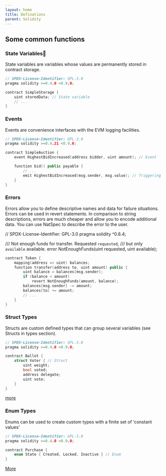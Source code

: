 ```yaml
---
layout: home
title: Definations
parent: Solidity
---
```


## Some common functions

### State Variables

State variables are variables whose values are permanently stored in contract storage.
```c++
// SPDX-License-Identifier: GPL-3.0
pragma solidity >=0.4.0 <0.9.0;

contract SimpleStorage {
    uint storedData; // State variable
    // ...
}
```

### Events

Events are convenience interfaces with the EVM logging facilities.
```c++
// SPDX-License-Identifier: GPL-3.0
pragma solidity >=0.4.21 <0.9.0;

contract SimpleAuction {
    event HighestBidIncreased(address bidder, uint amount); // Event

    function bid() public payable {
        // ...
        emit HighestBidIncreased(msg.sender, msg.value); // Triggering event
    }
}
```

### Errors

Errors allow you to define descriptive names and data for failure situations. Errors can be used in revert statements. In comparison to string descriptions, errors are much cheaper and allow you to encode additional data. You can use NatSpec to describe the error to the user.

// SPDX-License-Identifier: GPL-3.0
pragma solidity ^0.8.4;

/// Not enough funds for transfer. Requested `requested`,
/// but only `available` available.
error NotEnoughFunds(uint requested, uint available);
```c++
contract Token {
    mapping(address => uint) balances;
    function transfer(address to, uint amount) public {
        uint balance = balances[msg.sender];
        if (balance < amount)
            revert NotEnoughFunds(amount, balance);
        balances[msg.sender] -= amount;
        balances[to] += amount;
        // ...
    }
}
```

### Struct Types

Structs are custom defined types that can group several variables (see Structs in types section).
```c++
// SPDX-License-Identifier: GPL-3.0
pragma solidity >=0.4.0 <0.9.0;

contract Ballot {
    struct Voter { // Struct
        uint weight;
        bool voted;
        address delegate;
        uint vote;
    }
}
```
[more](https://sonukuldeep.github.io/Solidity/struct.html)

### Enum Types

Enums can be used to create custom types with a finite set of ‘constant values’ 
```c++
// SPDX-License-Identifier: GPL-3.0
pragma solidity >=0.4.0 <0.9.0;

contract Purchase {
    enum State { Created, Locked, Inactive } // Enum
}
```
[More](https://sonukuldeep.github.io/Solidity/enum.html)
